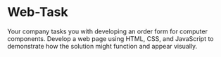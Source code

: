 # Web-Task
Your company tasks you with developing an order form for computer components. Develop a web page using HTML, CSS, and JavaScript to demonstrate how the solution might function and appear visually. 
